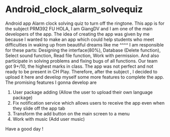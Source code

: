 # Android_clock_alarm_solvequiz
Android app  Alarm clock solving quiz to turn off the ringtone. 
This app is for the subject PRM392 FU HOLA, 
I am GiangDV
and I am one of  the main developers of the app. 
The idea of creating the app was given by me because I wanted to make an app which could help students who meet difficulties in waking up from beautiful dreams like me ^^^^
I am responsible for these parts: Designing the interface(80%), Database (Delete function), Select sound function, Read file function, Work with permission.
And also participate in solving problems and fixing bugs of all functions.
Our team got 9+/10, the highest marks in class.
The app was not perfect and not ready to be present in CH Play.
Therefore, after the subject , I decided to upload it here and develop myself some more features to complete the app. 
The promising features I gonna develop are 
1. User package adding (Allow the user to upload their own language package)
2. Fix notification service which allows users to receive the app even when they slide off the app tab
3. Transform the add button on the main screen to a menu
4. Work with music (Add user music)

Have a good day !
